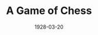 ---
title: A Game of Chess
date: 1928-03-20
closing_date:
layout: productions
playbill:
Theatre: Theatre Jacksonville
cast:
- Boris: Gordon McCauley
- Constantine: Isaac Peiser
- Footman: J.M. Erskine
- Alexis: John Osborne
crew:
- Props:
  - Charlotte Bowden Perry
  - Margaret Fairlie
  - Mrs. C.J. Williams, Jr.
  - Ray Halle
- Set Design: Irene Von Osthoff
---